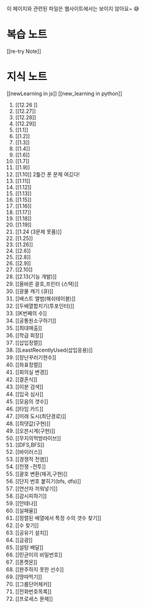 
이 페이지와 관련된 파일은 웹사이트에서는 보이지 않아요~ 😅

# 복습 노트
 [[re-try Note]]

# 지식 노트 
[[newLearning in js]]
[[new_learning in python]]


1. [[12.26 ]]
2. [[12.27]]
3. [[12.28]]
4. [[12.29]]
5. [[1.1]]
6. [[1.2]]
7. [[1.3]]
8. [[1.4]]
9. [[1.6]]
10. [[1.7]]
11. [[1.9]]
12. [[1.10]] 2틀간 푼 문제 여깄다! 
13. [[1.11]]
14. [[1.12]]
15. [[1.13]]
16. [[1.15]]
17. [[1.16]]
18. [[1.17]]
19. [[1.18]]
20. [[1.19]]
21. [[1.24 (3문제 못품)]]
22. [[1.25]]
23. [[1.26]]
24. [[2.6]]
25. [[2.8]]
26. [[2.9]]
27. [[2.10]]
28. [[2.13(기능 개발)]]
29. [[올바른 괄호,프린터 (스택)]]
30. [[광물 캐기 (큐)]]
31. [[배스트 앨범(해쉬테이블)]]
32. [[두배열합치기(투포인터)]]
33. [[K번째의 수]]
34. [[공통원소구하기]]
35. [[최대매출]]
36. [[학급 회장]]
37. [[삽입정렬]]
38. [[LeastRecentlyUsed(삽입응용)]]
39. [[장난꾸러기현수]]
40. [[좌표정렬]]
41. [[회의실 변경]]
42. [[결혼식]]
43. [[이분 검색]]
44. [[입국 심사]]
45. [[모음의 갯수]]
46. [[타임 카드]]
47. [[미래 도시(최단경로)]]
48. [[최댓값(구현)]]
49. [[오븐시계(구현)]]
50. [[무지의먹방라이브]]
51. [[DFS,BFS]]
52. [[바이러스]]
53. [[경쟁적 전염]]
54. [[전쟁 -전투]]
55. [[괄호 변환(재귀,구현)]]
56. [[단지 번호 붙히기(bfs, dfs)]]
57. [[연산자 끼워넣기]]
58. [[감시피하기]]
59. [[안테나]]
60. [[실패율]]
61. [[정렬된 배열에서 특정 수의 갯수 찾기]]
62. [[수 찾기]]
63. [[공유기 설치]]
64. [[금광]]
65. [[설탕 배달]]
66. [[민균이의 비밀번호]]
67. [[폰켓몬]]
68. [[완주하지 못한 선수]]
69. [[땅따먹기]]
70. [[그룹단어체커]]
71. [[전화번호목록]]
72. [[프로세스 문제]]
